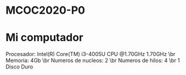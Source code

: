 # MCOC2020-P0
# Mi computador

 Procesador: Intel(R) Core(TM) i3-4005U CPU @1.70GHz 1.70GHz \br
 Memoria: 4Gb \br
 Numeros de nucleos: 2 \br
 Numeros de hilos: 4 \br
 1 Disco Duro








